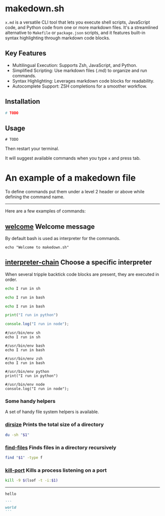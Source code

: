 # makedown.sh

`x.md` is a versatile CLI tool that lets you execute shell scripts,
JavaScript code, and Python code from one or more markdown files.
It's a streamlined alternative to `Makefile` or `package.json` scripts,
and it features built-in syntax highlighting through markdown code blocks.

## Key Features

- Multilingual Execution: Supports Zsh, JavaScript, and Python.
- Simplified Scripting: Use markdown files (.md) to organize and run commands.
- Syntax Highlighting: Leverages markdown code blocks for readability.
- Autocomplete Support: ZSH completions for a smoother workflow.

## Installation

```zsh
# TODO
```

## Usage

```
# TODO
```

Then restart your terminal.

It will suggest available commands when you type `x` and press tab.

# An example of a makedown file

To define commands put them under a level 2 header or above while defining the command name.

---

Here are a few examples of commands:

## [welcome]() Welcome message

By default bash is used as interpreter for the commands.

```
echo "Welcome to makedown.sh"
```

## [interpreter-chain]() Choose a specific interpreter

When several tripple backtick code blocks are present, they are executed in order.

```sh
echo I run in sh
```

```bash
echo I run in bash
```

```zsh
echo I run in bash
```

```python
print("I run in python")
```

```javascript
console.log("I run in node");
```

```
#/usr/bin/env sh
echo I run in sh
```

```
#/usr/bin/env bash
echo I run in bash
```

```
#/usr/bin/env zsh
echo I run in bash
```

```
#/usr/bin/env python
print("I run in python")
```

```
#/usr/bin/env node
console.log("I run in node");
```

### Some handy helpers

A set of handy file system helpers is available.

### [dirsize]() Prints the total size of a directory

```bash
du -sh "$1"
```

### [find-files]() Finds files in a directory recursively

```zsh
find "$1" -type f
```

### [kill-port]() Kills a process listening on a port

```zsh
kill -9 $(lsof -t -i:$1)
```

---

````markdown
hello

```
world
```
````
